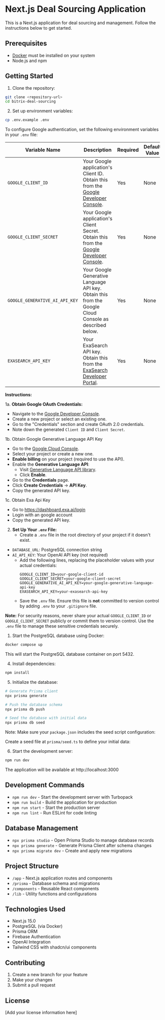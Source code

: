 # Next.js Deal Sourcing Application

This is a Next.js application for deal sourcing and management. Follow the instructions below to get started.

## Prerequisites

- [Docker](https://www.docker.com/get-started/) must be installed on your system
- Node.js and npm

## Getting Started

1. Clone the repository:

```bash
git clone <repository-url>
cd bitrix-deal-sourcing
```

2. Set up environment variables:

```bash
cp .env.example .env
```

To configure Google authentication, set the following environment variables in your `.env` file:

| Variable Name                    | Description                                                                                                                       | Required | Default Value |
| -------------------------------- | --------------------------------------------------------------------------------------------------------------------------------- | -------- | ------------- |
| `GOOGLE_CLIENT_ID`               | Your Google application's Client ID. Obtain this from the [Google Developer Console](https://console.developers.google.com/).     | Yes      | None          |
| `GOOGLE_CLIENT_SECRET`           | Your Google application's Client Secret. Obtain this from the [Google Developer Console](https://console.developers.google.com/). | Yes      | None          |
| `GOOGLE_GENERATIVE_AI_API_KEY`   | Your Google Generative Language API key. Obtain this from the Google Cloud Console as described below.                            | Yes      | None          |
| `EXASEARCH_API_KEY`             | Your ExaSearch API key. Obtain this from the [ExaSearch Developer Portal](https://exa.tech/).                                     | Yes      | None          |


**Instructions:**

1a. **Obtain Google OAuth Credentials:**

   - Navigate to the [Google Developer Console](https://console.developers.google.com/).
   - Create a new project or select an existing one.
   - Go to the "Credentials" section and create OAuth 2.0 credentials.
   - Note down the generated `Client ID` and `Client Secret`.

1b. Obtain Google Generative Language API Key

- Go to the [Google Cloud Console](https://console.cloud.google.com/).
- Select your project or create a new one.
- **Enable billing** on your project (required to use the API).
- Enable the **Generative Language API**:
  - Visit [Generative Language API library](https://console.cloud.google.com/apis/library/generativelanguage.googleapis.com).
  - Click **Enable**.
- Go to the **Credentials** page.
- Click **Create Credentials** → **API Key**.
- Copy the generated API key.

1c. Obtain Exa Api Key

- Go to https://dashboard.exa.ai/login
- Login with an google account
- Copy the generated API key.

2. **Set Up Your `.env` File:**
   - Create a `.env` file in the root directory of your project if it doesn't exist.

- `DATABASE_URL`: PostgreSQL connection string
- `AI_API_KEY`: Your OpenAI API key (not required)
  - Add the following lines, replacing the placeholder values with your actual credentials:
    ```env
    GOOGLE_CLIENT_ID=your-google-client-id
    GOOGLE_CLIENT_SECRET=your-google-client-secret
    GOOGLE_GENERATIVE_AI_API_KEY=your-google-generative-language-api-key
    EXASEARCH_API_KEY=your-exasearch-api-key
    ```
  - Save the `.env` file. Ensure this file is **not** committed to version control by adding `.env` to your `.gitignore` file.

**Note:** For security reasons, never share your actual `GOOGLE_CLIENT_ID` or `GOOGLE_CLIENT_SECRET` publicly or commit them to version control. Use the `.env` file to manage these sensitive credentials securely.

1. Start the PostgreSQL database using Docker:

```bash
docker compose up
```

This will start the PostgreSQL database container on port 5432.

4. Install dependencies:

```bash
npm install
```

5. Initialize the database:

```bash
# Generate Prisma client
npx prisma generate

# Push the database schema
npx prisma db push

# Seed the database with initial data
npx prisma db seed
```

Note: Make sure your `package.json` includes the seed script configuration:

Create a seed file at `prisma/seed.ts` to define your initial data:

6. Start the development server:

```bash
npm run dev
```

The application will be available at http://localhost:3000

## Development Commands

- `npm run dev` - Start the development server with Turbopack
- `npm run build` - Build the application for production
- `npm run start` - Start the production server
- `npm run lint` - Run ESLint for code linting

## Database Management

- `npx prisma studio` - Open Prisma Studio to manage database records
- `npx prisma generate` - Generate Prisma Client after schema changes
- `npx prisma migrate dev` - Create and apply new migrations

## Project Structure

- `/app` - Next.js application routes and components
- `/prisma` - Database schema and migrations
- `/components` - Reusable React components
- `/lib` - Utility functions and configurations

## Technologies Used

- Next.js 15.0
- PostgreSQL (via Docker)
- Prisma ORM
- Firebase Authentication
- OpenAI Integration
- Tailwind CSS with shadcn/ui components

## Contributing

1. Create a new branch for your feature
2. Make your changes
3. Submit a pull request

## License

[Add your license information here]
